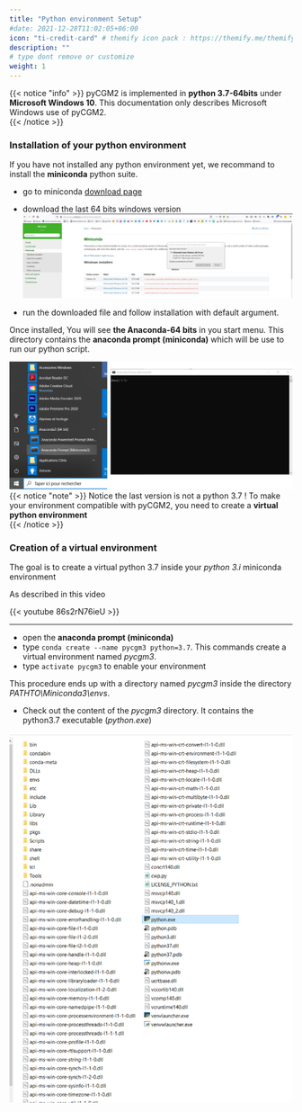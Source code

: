 ```yaml
---
title: "Python environment Setup"
#date: 2021-12-28T11:02:05+06:00
icon: "ti-credit-card" # themify icon pack : https://themify.me/themify-icons
description: ""
# type dont remove or customize
weight: 1
---
```


{{< notice "info" >}}
  pyCGM2 is implemented in **python 3.7-64bits** under **Microsoft Windows 10**.
  This documentation only describes Microsoft Windows use of pyCGM2.     
{{< /notice >}}



### Installation of your python environment

If you have not installed any python environment yet, we recommand to install the **miniconda** python suite.

* go to miniconda [download page](https://docs.conda.io/en/latest/miniconda.html)
* download the last 64 bits windows version
![miniconda](miniconda-installation.jpg)

* run the downloaded file and follow installation with default argument.  

Once installed, You will see **the Anaconda-64 bits** in you start menu. This directory contains the **anaconda prompt (miniconda)** which will be use to run our python script.


![anacondaConsole](anacondaConsole.png)
{{< notice "note" >}}
  Notice the last version is not a python 3.7 ! To make your environment compatible with pyCGM2, you need to create a **virtual python environment**  
{{< /notice >}}


### Creation of a virtual environment

The goal is to create a virtual python 3.7 inside your *python 3.i*  miniconda environment    

As described in this video

{{< youtube 86s2rN76ieU >}}

<hr>

* open the **anaconda prompt (miniconda)**
* type `conda create --name pycgm3 python=3.7`.  This commands create a virtual environment named *pycgm3*.
* type `activate pycgm3` to enable your environment


This procedure ends up with a directory named *pycgm3* inside the directory *PATHTO\\Miniconda3\\envs*.

* Check out the content of the *pycgm3* directory. It contains the python3.7 executable (*python.exe*)

![anacondaConsole](contentVirtualEnvironment.png)
